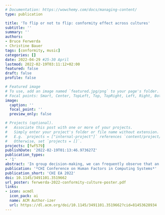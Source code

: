 ```yaml
---
# Documentation: https://wowchemy.com/docs/managing-content/
type: publication

title: 'To flip or not to flip: conformity effect across cultures'
subtitle: ''
summary: ''
authors:
- Bruce Ferwerda
- Christine Bauer
tags: [conformity, music]
categories: []
date: 2022-04-29 #25-30 April
lastmod: 2022-02-19T03:11:12+02:00
featured: false
draft: false
profile: false

# Featured image
# To use, add an image named `featured.jpg/png` to your page's folder.
# Focal points: Smart, Center, TopLeft, Top, TopRight, Left, Right, BottomLeft, Bottom, BottomRight.
image:
  caption: ''
  focal_point: ''
  preview_only: false

# Projects (optional).
#   Associate this post with one or more of your projects.
#   Simply enter your project's folder or file name without extension.
#   E.g. `projects = ["internal-project"]` references `content/project/deep-learning/index.md`.
#   Otherwise, set `projects = []`.
projects: [fwf579]
publishDate: '2022-02-19T01:13:46.973627Z'
publication_types:
- '1'
abstract: 'In group decision-making, we can frequently observe that an individual adapts their behavior or belief to fit in with the group’s majority opinion. This phenomenon has been widely observed to exist especially against an objectively correct answer---in face-to-face and online interaction alike. To a lesser extent, studies have investigated the conformity effect in settings based on personal opinions and feelings; thus, in settings where an objectively right or wrong answer does not exist. In such settings, the direction of conformity tends to play a role in whether an individual will conform. While cultural differences in conformity behavior have been observed repeatedly in settings with an objectively correct answer, the role of culture has not been explored yet for settings with subjective topics. Hence, the focus of this study is on how conformity develops across cultures for such cases. We developed an online experiment in which participants needed to reach a positive group consensus on adding a song to a music playlist. After seeing the group members’ ratings, the participants had the opportunity to revise their own. Our findings suggest that the willingness to flip to a positive outcome was far less than to a negative outcome. Overall, conformity behavior was far less pronounced for participants from the United Kingdom compared to participants from India.'
publication: '*CHI Conference on Human Factors in Computing Systems*'
publication_short: 'CHI EA 2022'
doi: 10.1145/3491101.3519662
url_poster: ferwerda-2022-conformity-culture-poster.pdf
links: 
- icon: acmdl
  icon_pack: ai
  name: ACM Author-izer
  url: https://dl.acm.org/doi/10.1145/3491101.3519662?cid=81453628934
---
```

